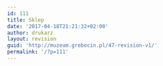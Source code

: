 ```yaml
---
id: 111
title: Sklep
date: '2017-04-18T21:21:32+02:00'
author: drukarz
layout: revision
guid: 'http://muzeum.grebocin.pl/47-revision-v1/'
permalink: '/?p=111'
---
```


